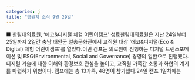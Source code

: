 ```yaml
---
categories: j
title: "병원계 소식 9월 29일"
---
```

■ 한림대의료원, ‘에코&디지털 체험 어린이캠프’ 성료한림대의료원은 지난 24일부터 25일까지 2일간 충남 태안군 일송문화관에서 교직원 대상 ‘에코&디지털(Eco & Digital) 체험 어린이캠프’를 열었다.이번 캠프는 의료원이 진행하는 디지털 트랜스포메이션 및 ESG(Environmental, Social and Governance) 경영의 일환으로 진행됐다. 디지털 기술에 대한 이해와 환경보호 관심을 높이고, 교직원 가족간 소통과 화합의 계기를 마련하기 위함이다. 캠프에는 총 13가족, 48명이 참가했다.24일 캠프 1일차에는